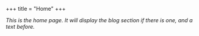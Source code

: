 +++
title = "Home"
+++

_This is the home page. It will display the blog section if there is one, and a text before._

<!-- Hey ! Welcome to the **Cocoa Enhanced theme**. Here are some articles : -->
